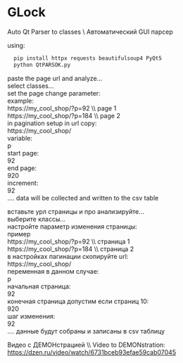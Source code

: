 # GLock
Auto Qt Parser to classes \ Автоматический GUI парсер

using:
 ```bash
   pip install httpx requests beautifulsoup4 PyQt5
   python QtPARSOK.py
 ```
paste the page url and analyze...<br>
select classes...<br>
set the page change parameter:<br>
example:<br>
https://my_cool_shop/?p=92   \\\ page 1<br>
https://my_cool_shop/?p=184   \\\ page 2<br>
in pagination setup in url copy:<br>
https://my_cool_shop/<br>
variable:<br>
p<br>
start page:<br>
92<br>
end page:<br>
920<br>
increment:<br>
92<br>
....
data will be collected and written to the csv table<br>


вставьте урл страницы и про анализируйте...<br>
выберите классы...<br>
настройте параметр изменения страницы:<br>
пример<br>
https://my_cool_shop/?p=92   \\\ страница 1<br>
https://my_cool_shop/?p=184   \\\ страница 2<br>
в настройках пагинации скопируйте url:<br>
https://my_cool_shop/<br>
переменная в данном случае:<br>
p<br>
начальная страница:<br>
92<br>
конечная страница допустим если страниц 10:<br>
920<br>
шаг изменения:<br>
92<br>
....
данные будут собраны и записаны в csv таблицу<br>

Видео с ДЕМОНстрацией \\\ Video to DEMONstration:<br>
<a link>https://dzen.ru/video/watch/6731bceb93efae59cab07045</a><br>
